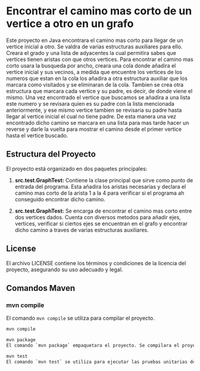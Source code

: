 # Encontrar el camino mas corto de un vertice a otro en un grafo

Este proyecto en Java encontrara el camino mas corto para llegar de un vertice inicial a otro. Se valdra de varias estructuras auxiliares para ello. Creara el grado y una lista de adyacentes la cual permitira sabes que vertices tienen aristas con que otros vertices. Para encontrar el camino mas corto usara la busqueda por ancho, creara una cola donde añadira el vertice inicial y sus vecinos, a medida que encuentre los vertices de los numeros que estan en la cola los añadira a otra estructura auxiliar que los marcara como visitados y se eliminaran de la cola. Tambien se crea otra estructura que marcara cada vertice y su padre, es decir, de donde viene el mismo. Una vez encontrado el vertice que buscamos se añadira a una lista este numero y se revisara quien es su padre con la lista mencionada anteriormente, y ese mismo vertice tambien se revisaria su padre hasta llegar al vertice inicial el cual no tiene padre. De esta manera una vez encontrado dicho camino se marcara en una lista para mas tarde hacer un reverse y darle la vuelta para mostrar el camino desde el primer vertice hasta el vertice buscado.

## Estructura del Proyecto

El proyecto está organizado en dos paquetes principales:

1. **src.test.GraphTest:** Contiene la clase principal que sirve como punto de entrada del programa. Esta añadira los aristas necesarias y declara el camino mas corto de la arista 1 a la 4 para verificar si el programa ah conseguido encontrar dicho camino.

2. **src.test.GraphTest:** Se encarga de encontrar el camino mas corto entre dos vertices dados. Cuenta con diversos metodos para añadir ejes, vertices, verificar si ciertos ejes se encuentran en el grafo y encontrar dicho camino a traves de varias estructuras auxiliares.

## License

El archivo LICENSE contiene los términos y condiciones de la licencia del proyecto, asegurando su uso adecuado y legal.

## Comandos Maven

### mvn compile

El comando `mvn compile` se utiliza para compilar el proyecto.

```bash
mvn compile

mvn package
El comando `mvn package` empaquetara el proyecto. Se compilara el proyecto, se ejecutaran las pruebas y se empaquetara dentro de `target`.

mvn test
El comando `mvn test` se utiliza para ejecutar las pruebas unitarias del proyecto. Maven buscará todas las clases de prueba en el directorio src/test/java y ejecutará las pruebas.
